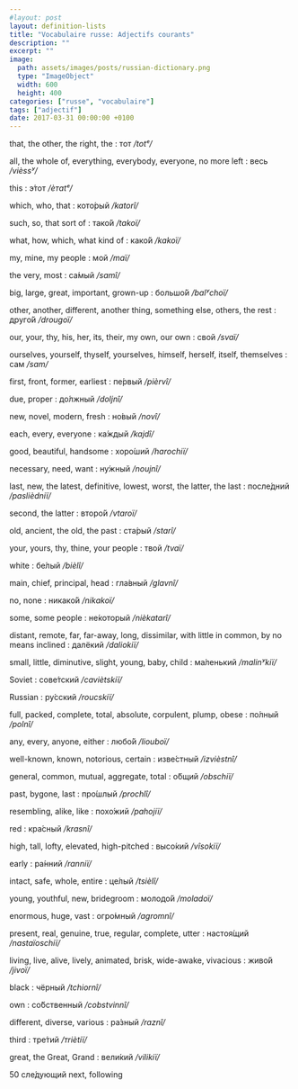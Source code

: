 ```yaml
---
#layout: post
layout: definition-lists
title: "Vocabulaire russe: Adjectifs courants"
description: ""
excerpt: ""
image:
  path: assets/images/posts/russian-dictionary.png
  type: "ImageObject"
  width: 600
  height: 400
categories: ["russe", "vocabulaire"]
tags: ["adjectif"]
date: 2017-03-31 00:00:00 +0100
---
```


that, the other, the right, the
: тот
*/totᵉ/*

all, the whole of, everything, everybody, everyone, no more left
: весь
*/vièssʸ/*

this
: э́тот
*/èтatᵉ/*

which, who, that
: кото́рый
*/katorî/*

such, so, that sort of
: тако́й
*/tаkoï/*

what, how, which, what kind of
: како́й
*/kаkoï/*

my, mine, my people
: мой
*/maï/*

the very, most
: са́мый
*/samî/*

big, large, great, important, grown-up
: большо́й
*/balʸchoï/*

other, another, different, another thing, something else, others, the rest
: друго́й
*/drougoï/*

our, your, thy, his, her, its, their, my own, our own
: свой
*/svaï/*

ourselves, yourself, thyself, yourselves, himself, herself, itself, themselves
: сам
*/sаm/*

first, front, former, earliest
: пе́рвый
*/pièrvî/*

due, proper
: до́лжный
*/doljnî/*

new, novel, modern, fresh
: но́вый
*/novî/*

each, every, everyone
: ка́ждый
*/kajdî/*

good, beautiful, handsome
: хоро́ший
*/harochiï/*

necessary, need, want
: ну́жный
*/noujnî/*

last, new, the latest, definitive, lowest, worst, the latter, the last
: после́дний
*/paslièdniï/*

second, the latter
: второ́й
*/vtaroï/*

old, ancient, the old, the past
: ста́рый
*/starî/*

your, yours, thy, thine, your people
: твой
*/tvaï/*

white
: бе́лый
*/bièlî/*

main, chief, principal, head
: гла́вный
*/glavnî/*

no, none
: никако́й
*/nikаkoï/*

some, some people
: не́который
*/nièkatarî/*

distant, remote, far, far-away, long, dissimilar, with little in common, by no means inclined
: далёкий
*/dаliokiï/*

small, little, diminutive, slight, young, baby, child
: ма́ленький
*/malinʸkiï/*

Soviet
: сове́тский
*/сaviètskiï/*

Russian
: ру́сский
*/rouсskiï/*

full, packed, complete, total, absolute, corpulent, plump, obese
: по́лный
*/polnî/*

any, every, anyone, either
: любо́й
*/liouboï/*

well-known, known, notorious, certain
: изве́стный
*/izvièstnî/*

general, common, mutual, aggregate, total
: о́бщий
*/obschiï/*

past, bygone, last
: про́шлый
*/prochlî/*

resembling, alike, like
: похо́жий
*/pahojiï/*

red
: кра́сный
*/krasnî/*

high, tall, lofty, elevated, high-pitched
: высо́кий
*/vîsokiï/*

early
: ра́нний
*/ranniï/*

intact, safe, whole, entire
: це́лый
*/tsièlî/*

young, youthful, new, bridegroom
: молодо́й
*/mоladoï/*

enormous, huge, vast
: огро́мный
*/agromnî/*

present, real, genuine, true, regular, complete, utter
: настоя́щий
*/nаstaïoschiï/*

living, live, alive, lively, animated, brisk, wide-awake, vivacious
: живо́й
*/jivoï/*

black
: чёрный
*/tchiornî/*

own
: со́бственный
*/сobstvinnî/*

different, diverse, various
: ра́зный
*/raznî/*

third
: тре́тий
*/тriètiï/*

great, the Great, Grand
: вели́кий
*/vilikiï/*

50	сле́дующий	next, following
